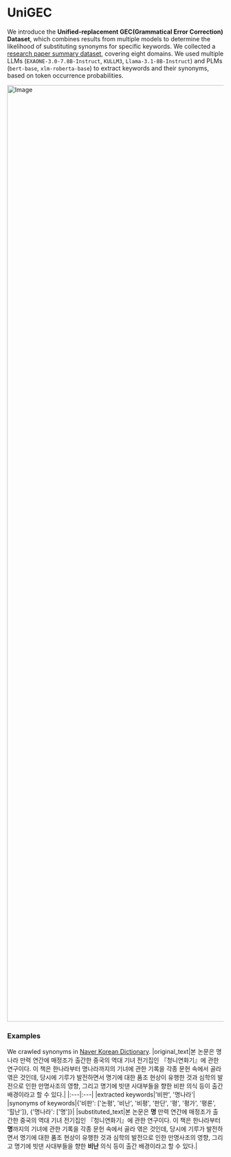 # UniGEC
We introduce the **Unified-replacement GEC(Grammatical Error Correction) Dataset**, which combines results from multiple models to determine the likelihood of substituting synonyms for specific keywords. We collected a [research paper summary dataset](https://aihub.or.kr/aihubdata/data/view.do?currMenu=115&topMenu=100&aihubDataSe=realm&dataSetSn=90), covering eight domains. We used multiple LLMs (``EXAONE-3.0-7.8B-Instruct``, ``KULLM3``, ``Llama-3.1-8B-Instruct``) and PLMs (``bert-base``, ``xlm-roberta-base``) to extract keywords and their synonyms, based on token occurrence probabilities.

<img width="2181" alt="Image" src="https://github.com/user-attachments/assets/dc56f6e5-15aa-4135-b947-f5258842eda0" />

### Examples
We crawled synonyms in [Naver Korean Dictionary](https://ko.dict.naver.com).
|original_text|본 논문은 명나라 만력 연간에 매정조가 출간한 중국의 역대 기녀 전기집인 『청니연화기』에 관한 연구이다. 이 책은 한나라부터 명나라까지의 기녀에 관한 기록을 각종 문헌 속에서 골라 엮은 것인데, 당시에 기루가 발전하면서 명기에 대한 품조 현상이 유행한 것과 심학의 발전으로 인한 만명사조의 영향, 그리고 명기에 빗댄 사대부들을 향한 비판 의식 등이 출간 배경이라고 할 수 있다.|
|:---|:---|
|extracted keywords|'비판', '명나라'|
|synonyms of keywords|{'비판': ['논평', '비난', '비평', '판단', '평', '평가', '평론', '힐난']}, {'명나라': ['명']}|
|substituted_text|본 논문은 **명** 만력 연간에 매정조가 출간한 중국의 역대 기녀 전기집인 『청니연화기』에 관한 연구이다. 이 책은 한나라부터 **명**까지의 기녀에 관한 기록을 각종 문헌 속에서 골라 엮은 것인데, 당시에 기루가 발전하면서 명기에 대한 품조 현상이 유행한 것과 심학의 발전으로 인한 만명사조의 영향, 그리고 명기에 빗댄 사대부들을 향한 **비난** 의식 등이 출간 배경이라고 할 수 있다.|

